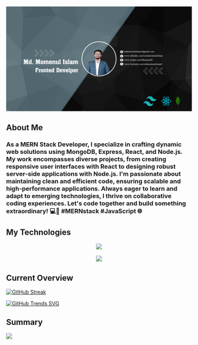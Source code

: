 ![The San Juan Mountains are beautiful!](/asset/Banner.png "San Juan Mountains")



## About Me

### As a MERN Stack Developer, I specialize in crafting dynamic web solutions using MongoDB, Express, React, and Node.js. My work encompasses diverse projects, from creating responsive user interfaces with React to designing robust server-side applications with Node.js. I'm passionate about maintaining clean and efficient code, ensuring scalable and high-performance applications. Always eager to learn and adapt to emerging technologies, I thrive on collaborative coding experiences. Let's code together and build something extraordinary! 💻🚀 #MERNstack #JavaScript 🌐



## My Technologies

<p align="center">
  <a href="https://skillicons.dev">
    <img src="https://skillicons.dev/icons?i=tailwind,firebase,mongodb,react,express,nodejs" />
  </a>
</p>
<p align="center">
  <a href="https://skillicons.dev">
    <img src="https://skillicons.dev/icons?i=html,css,js,github,vscode,figma" />
  </a>
</p>

## Current Overview
[![GitHub Streak](https://github-readme-streak-stats.herokuapp.com?user=mdmomenulislam1&theme=github-dark&border_radius=8&card_width=900)](https://git.io/streak-stats)

[![GitHub Trends SVG](https://api.githubtrends.io/user/svg/mdmomenulislam1/repos?time_range=one_year&theme=dark)](https://githubtrends.io)


## Summary
![](http://github-profile-summary-cards.vercel.app/api/cards/profile-details?username=mdmomenulislam1&theme=moonlight)
